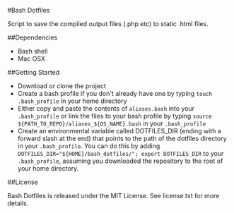 #Bash Dotfiles

Script to save the compiled output files (.php etc) to static .html files.

##Dependencies

* Bash shell
* Mac OSX

##Getting Started

* Download or clone the project
* Create a bash profile if you don't already have one by typing `touch .bash_profile` in your home directory
* Either copy and paste the contents of `aliases.bash` into your `.bash_profile` or link the files to your bash profile by typing `source ${PATH_TO_REPO}/aliases_${OS_NAME}.bash` in your `.bash_profile`
* Create an environmental variable called DOTFILES_DIR (ending with a forward slash at the end) that points to the path of the dotfiles directory in your `.bash_profile`. You can do this by adding `DOTFILES_DIR="${HOME}/bash_dotfiles/"; export DOTFILES_DIR` to your `.bash_profile`, assuming you downloaded the repository to the root of your home directory.

##License

Bash Dotfiles is released under the MIT License. See license.txt for more details.